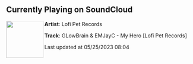 ## Currently Playing on SoundCloud

[<img align="left" width="100" src="https://i1.sndcdn.com/artworks-9Jyt0C9mCwVrZdle-8hxvmg-t500x500.jpg">](https://soundcloud.com/bloomedm/myhero)

**Artist**: Lofi Pet Records 

**Track**: GLowBrain & EMJayC - My Hero [Lofi Pet Records]

Last updated at 05/25/2023 08:04
